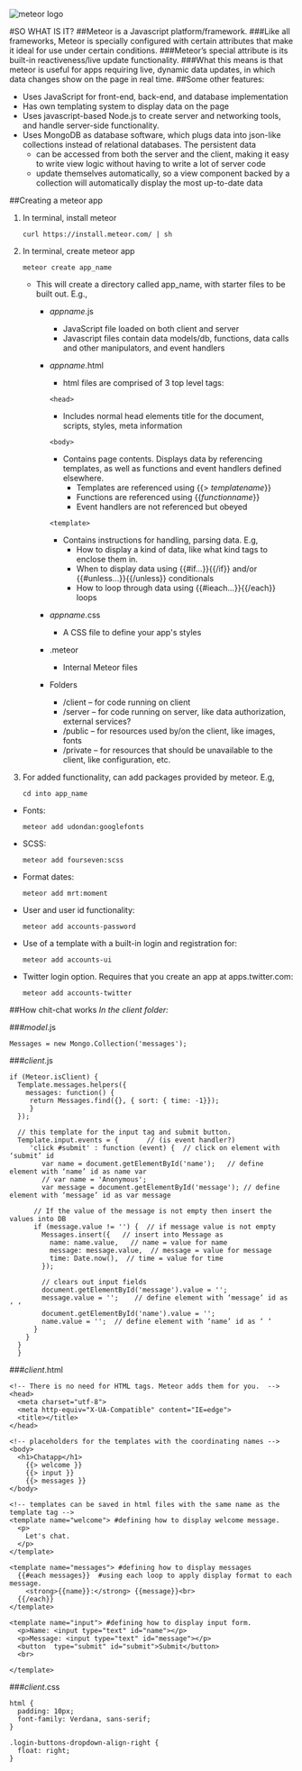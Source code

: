![meteor logo](https://cloud.githubusercontent.com/assets/15331966/13201426/fa4f14bc-d83e-11e5-905d-71eb3aa2f714.png)

#SO WHAT IS IT?
##Meteor is a Javascript platform/framework.
###Like all frameworks, Meteor is specially configured with certain attributes that make it ideal for use under certain conditions. 
###Meteor’s special attribute is its built-in reactiveness/live update functionality.
###What this means is that meteor is useful for apps requiring live, dynamic data updates, in which data changes show on the page in real time.
##Some other features:
* Uses JavaScript for front-end, back-end, and database implementation
* Has own templating system to display data on the page
* Uses javascript-based Node.js to create server and networking tools, and handle server-side functionality.
* Uses MongoDB as database software, which plugs data into json-like collections instead of relational databases. The persistent data
    * can be accessed from both the server and the client, making it easy to write view logic without having to write a lot of server code
    * update themselves automatically, so a view component backed by a collection will automatically display the most up-to-date data

##Creating a meteor app
1. In terminal, install meteor

    `curl https://install.meteor.com/ | sh`

2. In terminal, create meteor app

    `meteor create app_name`

    * This will create a directory called app_name, with starter files to be built out. E.g.,
        * _appname_.js
            * JavaScript file loaded on both client and server
            * Javascript files contain data models/db, functions, data calls and other manipulators, and event handlers

        * _appname_.html
            * html files are comprised of 3 top level tags: 

            `<head>`

            * Includes normal head elements title for the document, scripts, styles, meta information

            `<body>`

            * Contains page contents. Displays data by referencing templates, as well as functions and event handlers defined elsewhere.
                * Templates are referenced using {{> _templatename_}}
                * Functions are referenced using {{_functionname_}}
                * Event handlers are not referenced but obeyed

            `<template>`

            * Contains instructions for handling, parsing data. E.g,
                * How to display a kind of data, like what kind tags to enclose them in.
                * When to display data using {{#if…}}{{/if}} and/or {{#unless…}}{{/unless}} conditionals
                * How to loop through data using {{#ieach…}}{{/each}} loops

        * _appname_.css       
            * A CSS file to define your app's styles

        * .meteor                 
            * Internal Meteor files

        * Folders
            * /client – for code running on client
            * /server – for code running on server, like data authorization, external services?
            * /public – for resources used by/on the client, like images, fonts
            * /private – for resources that should be unavailable to the client, like configuration, etc.

3. For added functionality, can add packages provided by meteor. E.g,

    `cd into app_name`

* Fonts:

    `meteor add udondan:googlefonts`

* SCSS:

    `meteor add fourseven:scss`

* Format dates:

    `meteor add mrt:moment`

* User and user id functionality:

    `meteor add accounts-password`

* Use of a template with a built-in login and registration for:

    `meteor add accounts-ui`

* Twitter login option. Requires that you create an app at apps.twitter.com:

    `meteor add accounts-twitter`

##How chit-chat works
_In the client folder:_

###_model_.js

    Messages = new Mongo.Collection('messages');


###_client_.js

    if (Meteor.isClient) {    
      Template.messages.helpers({
        messages: function() {
         return Messages.find({}, { sort: { time: -1}});
         }
      });

      // this template for the input tag and submit button. 
      Template.input.events = {       // (is event handler?)
         'click #submit' : function (event) {  // click on element with ‘submit’ id
            var name = document.getElementById('name');   // define element with ‘name’ id as name var
            // var name = 'Anonymous';
            var message = document.getElementById('message'); // define element with ‘message’ id as var message

          // If the value of the message is not empty then insert the values into DB
          if (message.value != '') {  // if message value is not empty
            Messages.insert({   // insert into Message as
              name: name.value,   // name = value for name
              message: message.value,  // message = value for message
              time: Date.now(),  // time = value for time
            });

            // clears out input fields
            document.getElementById('message').value = '';  
            message.value = '';    // define element with ‘message’ id as ‘ ‘
            document.getElementById('name').value = '';
            name.value = '';  // define element with ‘name’ id as ‘ ‘
          }
        }
      }
      }

###_client_.html

    <!-- There is no need for HTML tags. Meteor adds them for you.  -->
    <head>
      <meta charset="utf-8">
      <meta http-equiv="X-UA-Compatible" content="IE=edge">
      <title></title>
    </head>

    <!-- placeholders for the templates with the coordinating names -->
    <body>  
      <h1>Chatapp</h1>
        {{> welcome }}
        {{> input }}
        {{> messages }}
    </body>

    <!-- templates can be saved in html files with the same name as the template tag -->
    <template name="welcome"> #defining how to display welcome message.
      <p>
        Let's chat.
      </p>
    </template>

    <template name="messages"> #defining how to display messages
      {{#each messages}}  #using each loop to apply display format to each message.
        <strong>{{name}}:</strong> {{message}}<br>
      {{/each}}
    </template>

    <template name="input"> #defining how to display input form.
      <p>Name: <input type="text" id="name"></p>
      <p>Message: <input type="text" id="message"></p>
      <button  type="submit" id="submit">Submit</button>
      <br>

    </template>

###_client_.css

    html {
      padding: 10px;
      font-family: Verdana, sans-serif;
    }

    .login-buttons-dropdown-align-right {
      float: right;
    }
